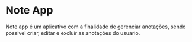 # Note App
Note app é um aplicativo com a finalidade de gerenciar anotações, sendo possivel criar, editar e excluir as anotações do usuario.
